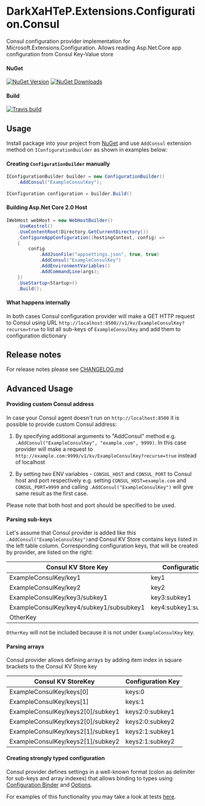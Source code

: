 # DarkXaHTeP.Extensions.Configuration.Consul

Consul configuration provider implementation for Microsoft.Extensions.Configuration. Allows reading Asp.Net.Core app configuration from Consul Key-Value store

#### NuGet

[![NuGet Version](https://img.shields.io/nuget/v/DarkXaHTeP.Extensions.Configuration.Consul.svg)](https://www.nuget.org/packages/DarkXaHTeP.Extensions.Configuration.Consul/)
[![NuGet Downloads](https://img.shields.io/nuget/dt/DarkXaHTeP.Extensions.Configuration.Consul.svg)](https://www.nuget.org/packages/DarkXaHTeP.Extensions.Configuration.Consul/)

#### Build

[![Travis build](https://img.shields.io/travis/DarkXaHTeP/DarkXaHTeP.Extensions.Configuration.Consul/master.svg)](https://travis-ci.org/DarkXaHTeP/DarkXaHTeP.Extensions.Configuration.Consul)

## Usage

Install package into your project from [NuGet](https://www.nuget.org/packages/DarkXaHTeP.Extensions.Configuration.Consul/) and use `AddConsul` extension method on `IConfigurationBuilder` as shown in examples below:

#### Creating `ConfigurationBuilder` manually

```c#
IConfigurationBuilder builder = new ConfigurationBuilder()
    .AddConsul("ExampleConsulKey");
    
IConfiguration configuration = builder.Build()
```

#### Building Asp.Net Core 2.0 Host

```c#
IWebHost webHost = new WebHostBuilder()
    .UseKestrel()
    .UseContentRoot(Directory.GetCurrentDirectory())
    .ConfigureAppConfiguration((hostingContext, config) =>
    {
        config
            .AddJsonFile("appsettings.json", true, true)
            .AddConsul("ExampleConsulKey")
            .AddEnvironmentVariables()
            .AddCommandLine(args);
    })
    .UseStartup<Startup>()
    .Build();
```

#### What happens internally

In both cases Consul configuration provider will make a GET HTTP request to Consul using URL `http://localhost:8500//v1/kv/ExampleConsulKey?recurse=true` to list all sub-keys of `ExampleConsulKey` and add them to configuration dictionary

## Release notes

For release notes please see [CHANGELOG.md](https://github.com/DarkXaHTeP/DarkXaHTeP.Extensions.Configuration.Consul/blob/master/CHANGELOG.md)

## Advanced Usage

#### Providing custom Consul address

In case your Consul agent doesn't run on `http://localhost:8500` it is possible to provide custom Consul address:

1. By specifying additional arguments to "AddConsul" method e.g. `.AddConsul("ExampleConsulKey", "example.com", 9999)`.
    In this case provider will make a request to `http://example.com:9999/v1/kv/ExampleConsulKey?recurse=true` instead of localhost

2. By setting two ENV variables - `CONSUL_HOST` and `CONSUL_PORT` to Consul host and port respectively
    e.g. setting `CONSUL_HOST=example.com` and `CONSUL_PORT=9999` and calling `.AddConsul("ExampleConsulKey")` will give same result as the first case.

Please note that both host and port should be specified to be used.

#### Parsing sub-keys

Let's assume that Consul provider is added like this `.AddConsul("ExampleConsulKey")`and Consul KV Store contains keys listed in the left table column. Corresponding configuration keys, that will be created by provider, are listed on the right:

| Consul KV Store Key                      | Configuration Key            |
|------------------------------------------|------------------------------|
| ExampleConsulKey/key1                    | key1                         |
| ExampleConsulKey/key2                    | key2                         |
| ExampleConsulKey/key3/subkey1            | key3:subkey1                 |
| ExampleConsulKey/key4/subkey1/subsubkey1 | key4:subkey1:subsubkey1      |
| OtherKey                                 |                              |

`OtherKey` will not be included because it is not under `ExampleConsulKey` key.

#### Parsing arrays

Consul provider allows defining arrays by adding item index in square brackets to the Consul KV Store key

| Consul KV StoreKey                | Configuration Key |
|-----------------------------------|-------------------|
| ExampleConsulKey/keys[0]          | keys:0            |
| ExampleConsulKey/keys[1]          | keys:1            |
| ExampleConsulKey/keys2[0]/subkey1 | keys2:0:subkey1   |
| ExampleConsulKey/keys2[0]/subkey2 | keys2:0:subkey2   |
| ExampleConsulKey/keys2[1]/subkey1 | keys2:1:subkey1   |
| ExampleConsulKey/keys2[1]/subkey2 | keys2:1:subkey2   |

#### Creating strongly typed configuration

Consul provider defines settings in a well-known format (colon as delimiter for sub-keys and array indexes) that allows binding to types
using [Configuration Binder](https://www.nuget.org/packages/Microsoft.Extensions.Configuration.Binder/)
and [Options](https://www.nuget.org/packages/Microsoft.Extensions.Options).

For examples of this functionality you may take a look at tests [here](https://github.com/DarkXaHTeP/DarkXaHTeP.Extensions.Configuration.Consul/blob/master/ConsulConfiguration.Test/ConsulConfigurationExtensionTest.cs).
